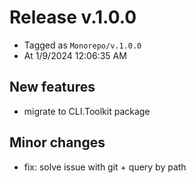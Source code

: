 # Release v.1.0.0

- Tagged as `Monorepo/v.1.0.0`
- At 1/9/2024 12:06:35 AM

## New features

- migrate to CLI.Toolkit package

## Minor changes

- fix: solve issue with git + query by path
